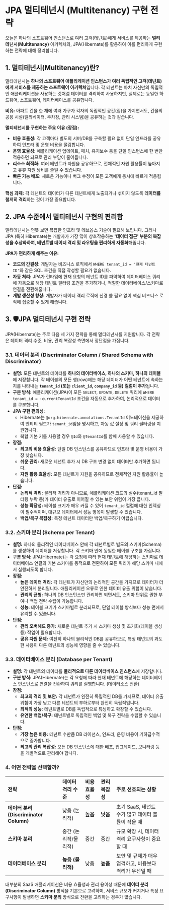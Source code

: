# JPA 멀티테넌시 (Multitenancy) 구현 전략

오늘은 하나의 소프트웨어 인스턴스로 여러 고객(테넌트)에게 서비스를 제공하는 **멀티테넌시(Multitenancy)** 아키텍처와, JPA(Hibernate)를 활용하여 이를 편리하게 구현하는 전략에 대해 정리합니다.

## 1. 멀티테넌시(Multitenancy)란?

멀티테넌시는 **하나의 소프트웨어 애플리케이션 인스턴스가 여러 독립적인 고객(테넌트)에게 서비스를 제공하는 소프트웨어 아키텍처**입니다. 각 테넌트는 마치 자신만의 독립적인 애플리케이션을 사용하는 것처럼 데이터를 격리하여 사용하지만, 실제로는 동일한 하드웨어, 소프트웨어, 데이터베이스를 공유합니다.

**비유:** 아파트 건물 한 채에 여러 가구가 각자의 독립적인 공간(집)을 가지면서도, 건물의 공용 시설(엘리베이터, 주차장, 관리 시스템)을 공유하는 것과 같습니다.

**멀티테넌시를 구현하는 주요 이유 (장점):**

* **비용 효율성:** 각 고객마다 별도의 서버/DB를 구축할 필요 없이 단일 인프라를 공유하여 인프라 및 운영 비용을 절감합니다.
* **운영 효율성:** 애플리케이션 업데이트, 패치, 유지보수 등을 단일 인스턴스에 한 번만 적용하면 되므로 관리 부담이 줄어듭니다.
* **리소스 최적화:** 여러 테넌트가 자원을 공유하므로, 전체적인 자원 활용률이 높아지고 유휴 자원 낭비를 줄일 수 있습니다.
* **빠른 기능 배포:** 새로운 기능이나 버그 수정이 모든 고객에게 동시에 빠르게 적용됩니다.

**핵심 과제:** 각 테넌트의 데이터가 다른 테넌트에게 노출되거나 섞이지 않도록 **데이터를 철저히 격리**하는 것이 가장 중요합니다.

## 2. JPA 수준에서 멀티테넌시 구현의 편리함

멀티테넌시는 언뜻 보면 복잡한 인프라 및 데브옵스 기술이 필요해 보입니다. 그러나 JPA (특히 Hibernate)는 개발자가 가장 많이 상호작용하는 **'데이터 접근' 부분의 복잡성을 추상화하여, 테넌트별 데이터 격리 및 라우팅을 편리하게 자동화**해줍니다.

**JPA가 편리하게 해주는 이유:**

* **코드의 간결성:** 개발자는 비즈니스 로직에서 `WHERE tenant_id = '현재 테넌트 ID'`와 같은 SQL 조건을 직접 작성할 필요가 없습니다.
* **자동 처리:** JPA가 런타임에 현재 요청의 테넌트 ID를 파악하여 데이터베이스 쿼리에 자동으로 해당 테넌트 필터링 조건을 추가하거나, 적절한 데이터베이스/스키마로 연결을 전환해줍니다.
* **개발 생산성 향상:** 개발자가 데이터 격리 로직에 신경 쓸 필요 없이 핵심 비즈니스 로직에 집중할 수 있게 해줍니다.

## 3. 🛡JPA 멀티테넌시 구현 전략

JPA(Hibernate)는 주로 다음 세 가지 전략을 통해 멀티테넌시를 지원합니다. 각 전략은 데이터 격리 수준, 비용, 관리 복잡성 측면에서 장단점을 가집니다.

### 3.1. 데이터 분리 (Discriminator Column / Shared Schema with Discriminator)

* **설명:** 모든 테넌트의 데이터를 **하나의 데이터베이스, 하나의 스키마, 하나의 테이블**에 저장합니다. 각 테이블의 모든 행(row)에는 해당 데이터가 어떤 테넌트에 속하는지를 나타내는 **`tenant_id` (또는 `client_id`, `company_id` 등) 컬럼이 추가**됩니다.
* **구분 방식:** 애플리케이션(JPA)이 모든 `SELECT`, `UPDATE`, `DELETE` 쿼리에 `WHERE tenant_id = :currentTenantId` 조건을 자동으로 추가하여, 논리적으로 데이터를 구분합니다.
* **JPA 구현 편의성:**
    * Hibernate는 `@org.hibernate.annotations.TenantId` 어노테이션을 제공하여 엔티티 필드가 `tenant_id`임을 명시하고, 자동 값 설정 및 쿼리 필터링을 지원합니다.
    * 복합 기본 키를 사용할 경우 `@Id`와 `@TenantId`를 함께 사용할 수 있습니다.
* **장점:**
    * **최고의 비용 효율성:** 단일 DB 인스턴스를 공유하므로 인프라 및 운영 비용이 가장 낮습니다.
    * **쉬운 관리:** 새로운 테넌트 추가 시 DB 구조 변경 없이 데이터만 추가하면 됩니다.
    * **자원 활용 효율성:** 모든 테넌트가 자원을 공유하므로 전체적인 자원 활용률이 높습니다.
* **단점:**
    * **논리적 격리:** 물리적 격리가 아니므로, 애플리케이션 코드의 실수(tenant_id 필터링 누락 등)가 데이터 유출로 이어질 수 있는 보안 위험이 가장 큽니다.
    * **성능 확장성:** 테이블 크기가 매우 커질 수 있어 `tenant_id` 컬럼에 대한 인덱싱이 필수적이며, 대규모 데이터에서 성능 병목이 발생할 수 있습니다.
    * **백업/복구 복잡성:** 특정 테넌트 데이터만 백업/복구하기 어렵습니다.

### 3.2. 스키마 분리 (Schema per Tenant)

* **설명:** 하나의 물리적인 데이터베이스 안에 각 테넌트별로 별도의 스키마(Schema)를 생성하여 데이터를 저장합니다. 각 스키마 안에 동일한 테이블 구조를 가집니다.
* **구분 방식:** JPA(Hibernate)는 각 요청에 따라 현재 테넌트에 해당하는 스키마로 데이터베이스 연결의 기본 스키마를 동적으로 전환하여 모든 쿼리가 해당 스키마 내에서 실행되도록 합니다.
* **장점:**
    * **높은 데이터 격리:** 각 테넌트가 자신만의 논리적인 공간을 가지므로 데이터가 더 안전하게 분리됩니다. 애플리케이션 오류로 인한 데이터 유출 위험이 낮습니다.
    * **관리의 균형:** 하나의 DB 인스턴스만 관리하면 되면서도, 스키마 단위로 권한 부여나 백업 전략 수립이 가능합니다.
    * **성능:** 테이블 크기가 스키마별로 분리되므로, 단일 테이블 방식보다 성능 면에서 유리할 수 있습니다.
* **단점:**
    * **관리 오버헤드 증가:** 새로운 테넌트 추가 시 스키마 생성 및 초기화(테이블 생성 등) 작업이 필요합니다.
    * **공유 자원 문제:** 여전히 하나의 물리적인 DB를 공유하므로, 특정 테넌트의 과도한 사용이 다른 테넌트의 성능에 영향을 줄 수 있습니다.

### 3.3. 데이터베이스 분리 (Database per Tenant)

* **설명:** 각 테넌트의 데이터를 **물리적으로 다른 데이터베이스 인스턴스**에 저장합니다.
* **구분 방식:** JPA(Hibernate)는 각 요청에 따라 현재 테넌트에 해당하는 데이터베이스 인스턴스로 연결을 전환하여 쿼리를 실행합니다. (데이터소스 전환)
* **장점:**
    * **최고의 격리 및 보안:** 각 테넌트가 완전히 독립적인 DB를 가지므로, 데이터 유출 위험이 가장 낮고 다른 테넌트의 부하로부터 완전히 독립적입니다.
    * **최적의 성능:** 테넌트별로 DB를 독립적으로 튜닝하고 확장할 수 있습니다.
    * **유연한 백업/복구:** 테넌트별로 독립적인 백업 및 복구 전략을 수립할 수 있습니다.
* **단점:**
    * **가장 높은 비용:** 테넌트 수만큼 DB 라이선스, 인프라, 운영 비용이 기하급수적으로 증가합니다.
    * **최고의 관리 복잡성:** 모든 DB 인스턴스에 대한 배포, 업그레이드, 모니터링 등을 개별적으로 관리해야 합니다.

### 4. 어떤 전략을 선택할까?

| 전략                         | 데이터 격리 수준 | 비용 효율성 | 관리 복잡성 | 주로 선호되는 상황                                             |
| :--------------------------- | :--------------- | :---------- | :---------- | :------------------------------------------------------------- |
| **데이터 분리 (Discriminator Column)** | 낮음 (논리적)    | **높음** | **낮음** | 초기 SaaS, 테넌트 수가 많고 데이터 볼륨이 작을 때             |
| **스키마 분리** | 중간 (논리적/물리적) | 중간        | 중간        | 규모 확장 시, 데이터 격리 요구사항이 중요할 때               |
| **데이터베이스 분리** | **높음 (물리적)** | 낮음        | **높음** | 보안 및 규제가 매우 엄격하고, 비용보다 격리가 우선일 때       |

대부분의 SaaS 애플리케이션은 비용 효율성과 관리 용이성 때문에 **데이터 분리 (Discriminator Column)** 방식을 기본으로 고려하며, 서비스 규모가 커지거나 특정 요구사항이 발생하면 **스키마 분리** 방식으로 전환을 고려하는 경우가 많습니다.

---
